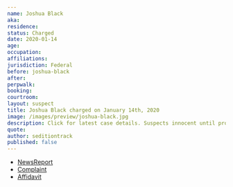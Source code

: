 ```yaml
---
name: Joshua Black
aka:
residence:
status: Charged
date: 2020-01-14
age:
occupation:
affiliations:
jurisdiction: Federal
before: joshua-black
after:
perpwalk:
booking:
courtroom:
layout: suspect
title: Joshua Black charged on January 14th, 2020
image: /images/preview/joshua-black.jpg
description: Click for latest case details. Suspects innocent until proven guilty.
quote:
author: seditiontrack
published: false
---
```


- [NewsReport]()
- [Complaint](https://www.justice.gov/opa/page/file/1354811/download)
- [Affidavit](https://www.justice.gov/opa/page/file/1354806/download)
